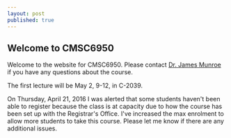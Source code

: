 ```yaml
---
layout: post
published: true
---
```


## Welcome to CMSC6950

Welcome to the website for CMSC6950.  Please contact [Dr. James Munroe](mailto:jmunroe@mun.ca) if you have any questions about the course.

The first lecture will be May 2, 9-12, in C-2039.  

On Thursday, April 21, 2016 I was alerted that some students haven't been able to register because the class is at capacity due to how the course has been set up with the Registrar's Office.  I've increased the max enrolment to allow more students to take this course. Please let me know if there are any additional issues.
